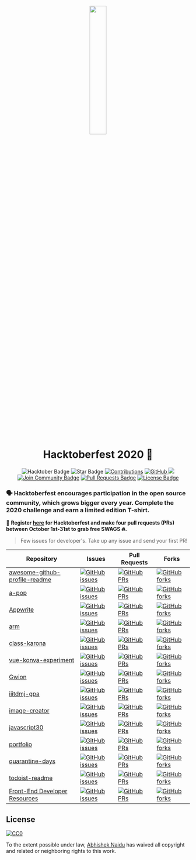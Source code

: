 <p align="center">
    <a href="https://hacktoberfest.digitalocean.com/">
        <img src="assets/hacktober-logo.svg" width="30%">
    </a>
</p>

<h1 align="center"> Hacktoberfest 2020 🎉</h1>

<div align="center">
<img src="https://img.shields.io/badge/hacktoberfest-2020-blueviolet" alt="Hacktober Badge"/>
<img src="https://img.shields.io/static/v1?label=%F0%9F%8C%9F&message=If%20Useful&style=style=flat&color=BC4E99" alt="Star Badge"/>
<a href="https://github.com/abhisheknaiidu" ><img src="https://img.shields.io/badge/Contributions-welcome-violet.svg?style=flat&logo=git" alt="Contributions" /></a>
<a href="https://github.com/abhisheknaiidu" ><img src="https://img.shields.io/github/followers/abhisheknaiidu.svg?label=Follow%20@abhisheknaiidu&style=social" alt="GitHub"/> </a>
<a href="https://twitter.com/abhisheknaiidu" ><img src="https://img.shields.io/twitter/follow/abhisheknaiidu.svg?style=social" /> </a>
<a href="https://discord.gg/XTW52Kt"><img src="https://img.shields.io/discord/733027681184251937.svg?style=flat&label=Join%20Community&color=7289DA" alt="Join Community Badge"/></a>
<a href="https://github.com/abhisheknaiidu/hacktoberfest2020/pulls"><img src="https://img.shields.io/github/issues-pr/abhisheknaiidu/hacktoberfest2020" alt="Pull Requests Badge"/></a>
<a href="https://github.com/abhisheknaiidu/hacktoberfest2020/blob/master/LICENSE"><img src="https://img.shields.io/github/license/abhisheknaiidu/hacktoberfest2020?color=2b9348" alt="License Badge"/></a>
</div>


### 🗣 Hacktoberfest encourages participation in the open source community, which grows bigger every year. Complete the 2020 challenge and earn a limited edition T-shirt.

📢 **Register [here](https://hacktoberfest.digitalocean.com) for Hacktoberfest and make four pull requests (PRs) between October 1st-31st to grab free SWAGS 🔥.**

> Few issues for developer's. Take up any issue and send your first PR! 

| Repository  | Issues  | Pull Requests  | Forks |
|---|---|---|---|
| [awesome-github-profile-readme](https://github.com/abhisheknaiidu/awesome-github-profile-readme)  | [![GitHub issues](https://img.shields.io/github/issues/abhisheknaiidu/awesome-github-profile-readme?color=pink&logo=github)](https://github.com/abhisheknaiidu/awesome-github-profile-readme/issues) | [![GitHub PRs](https://img.shields.io/github/issues-pr/abhisheknaiidu/awesome-github-profile-readme?style=social&logo=github)](https://github.com/abhisheknaiidu/awesome-github-profile-readme/pulls)  | [![GitHub forks](https://img.shields.io/github/forks/abhisheknaiidu/awesome-github-profile-readme?logo=git)](https://github.com/abhisheknaiidu/awesome-github-profile-readme/network) |
| [a-pop](https://github.com/abhisheknaiidu/a-pop/) | [![GitHub issues](https://img.shields.io/github/issues/abhisheknaiidu/a-pop?color=pink&logo=github)](https://github.com/abhisheknaiidu/a-pop/issues)  | [![GitHub PRs](https://img.shields.io/github/issues-pr/abhisheknaiidu/a-pop?style=social&logo=github)](https://github.com/abhisheknaiidu/a-pop/pulls)  | [![GitHub forks](https://img.shields.io/github/forks/abhisheknaiidu/a-pop?logo=git)](https://github.com/abhisheknaiidu/a-pop/network) |
| [Appwrite](https://github.com/appwrite/appwrite) | [![GitHub issues](https://img.shields.io/github/issues/appwrite/appwrite?color=pink&logo=github)](https://github.com/fennecdjay/Gwion/issues)  | [![GitHub PRs](https://img.shields.io/github/issues-pr/appwrite/appwrite?style=social&logo=github)](https://github.com/fennecdjay/Gwion/pulls) | [![GitHub forks](https://img.shields.io/github/forks/appwrite/appwrite?style=flat-square&logo=git)](https://github.com/appwrite/appwrite/network)  |
| [arm](https://github.com/abhisheknaiidu/arm) | [![GitHub issues](https://img.shields.io/github/issues/abhisheknaiidu/arm?color=pink&logo=github)](https://github.com/abhisheknaiidu/arm/issues)  | [![GitHub PRs](https://img.shields.io/github/issues-pr/abhisheknaiidu/arm?style=social&logo=github)](https://github.com/abhisheknaiidu/arm/pulls)  | [![GitHub forks](https://img.shields.io/github/forks/abhisheknaiidu/arm?style=flat-square&logo=git)](https://github.com/abhisheknaiidu/arm/network) |
| [class-karona](https://github.com/abhisheknaiidu/class-karona/) | [![GitHub issues](https://img.shields.io/github/issues/abhisheknaiidu/class-karona?color=pink&logo=github)](https://github.com/abhisheknaiidu/class-karona/issues)  | [![GitHub PRs](https://img.shields.io/github/issues-pr/abhisheknaiidu/class-karona?style=social&logo=github)](https://github.com/abhisheknaiidu/class-karona/pulls) | [![GitHub forks](https://img.shields.io/github/forks/abhisheknaiidu/class-karona?style=flat-square&logo=git)](https://github.com/abhisheknaiidu/class-karona/network) |
| [vue-konva-experiment](https://github.com/abhisheknaiidu/vue-konva-experiment/) | [![GitHub issues](https://img.shields.io/github/issues/abhisheknaiidu/vue-konva-experiment?color=pink&logo=github)](https://github.com/abhisheknaiidu/vue-konva-experiment/issues)  | [![GitHub PRs](https://img.shields.io/github/issues-pr/abhisheknaiidu/vue-konva-experiment?style=social&logo=github)](https://github.com/abhisheknaiidu/vue-konva-experiment/pulls) | [![GitHub forks](https://img.shields.io/github/forks/abhisheknaiidu/vue-konva-experiment?style=flat-square&logo=git)](https://github.com/abhisheknaiidu/vue-konva-experiment/network) |
| [Gwion](https://github.com/fennecdjay/Gwion) | [![GitHub issues](https://img.shields.io/github/issues/fennecdjay/Gwion?color=pink&logo=github)](https://github.com/fennecdjay/Gwion/issues)  | [![GitHub PRs](https://img.shields.io/github/issues-pr/fennecdjay/Gwion?style=social&logo=github)](https://github.com/fennecdjay/Gwion/pulls) | [![GitHub forks](https://img.shields.io/github/forks/fennecdjay/Gwion?style=flat-square&logo=git)](https://github.com/fennecdjay/Gwion/network)  |
| [iiitdmj-gpa](https://github.com/abhisheknaiidu/iiitdmj-gpa/) | [![GitHub issues](https://img.shields.io/github/issues/abhisheknaiidu/iiitdmj-gpa?color=pink&logo=github)](https://github.com/abhisheknaiidu/iiitdmj-gpa/issues)  | [![GitHub PRs](https://img.shields.io/github/issues-pr/abhisheknaiidu/iiitdmj-gpa?style=social&logo=github)](https://github.com/abhisheknaiidu/iiitdmj-gpa/pulls)  | [![GitHub forks](https://img.shields.io/github/forks/abhisheknaiidu/iiitdmj-gpa?logo=git)](https://github.com/abhisheknaiidu/iiitdmj-gpa/network) |
| [image-creator](https://github.com/abhisheknaiidu/image-creator) | [![GitHub issues](https://img.shields.io/github/issues/abhisheknaiidu/image-creator?color=pink&logo=github)](https://github.com/abhisheknaiidu/image-creator/issues)  | [![GitHub PRs](https://img.shields.io/github/issues-pr/abhisheknaiidu/image-creator?style=social&logo=github)](https://github.com/abhisheknaiidu/image-creator/pulls)  | [![GitHub forks](https://img.shields.io/github/forks/abhisheknaiidu/image-creator?style=flat-square&logo=git)](https://github.com/abhisheknaiidu/image-creator/network) |
| [javascript30](https://github.com/abhisheknaiidu/javascript30) | [![GitHub issues](https://img.shields.io/github/issues/abhisheknaiidu/javascript30?color=pink&logo=github)](https://github.com/abhisheknaiidu/javascript30/issues)  | [![GitHub PRs](https://img.shields.io/github/issues-pr/abhisheknaiidu/javascript30?style=social&logo=github)](https://github.com/abhisheknaiidu/javascript30/pulls) | [![GitHub forks](https://img.shields.io/github/forks/abhisheknaiidu/javascript30?style=flat-square&logo=git)](https://github.com/abhisheknaiidu/javascript30/network)  |
| [portfolio](https://github.com/abhisheknaiidu/abhisheknaiidu.github.io/) | [![GitHub issues](https://img.shields.io/github/issues/abhisheknaiidu/abhisheknaiidu.github.io?color=pink&logo=github)](https://github.com/abhisheknaiidu/abhisheknaiidu.github.io/issues)  | [![GitHub PRs](https://img.shields.io/github/issues-pr/abhisheknaiidu/abhisheknaiidu.github.io?style=social&logo=github)](https://github.com/abhisheknaiidu/abhisheknaiidu.github.io/pulls)  | [![GitHub forks](https://img.shields.io/github/forks/abhisheknaiidu/abhisheknaiidu.github.io?logo=git)](https://github.com/abhisheknaiidu/abhisheknaiidu.github.io/network) |
| [quarantine-days](https://github.com/abhisheknaiidu/quarantine-days) | [![GitHub issues](https://img.shields.io/github/issues/abhisheknaiidu/quarantine-days?color=pink&logo=github)](https://github.com/abhisheknaiidu/quarantine-days/issues)  | [![GitHub PRs](https://img.shields.io/github/issues-pr/abhisheknaiidu/quarantine-days?style=social&logo=github)](https://github.com/abhisheknaiidu/quarantine-days/pulls)  | [![GitHub forks](https://img.shields.io/github/forks/abhisheknaiidu/quarantine-days?logo=git)](https://github.com/abhisheknaiidu/quarantine-days/network) |
| [todoist-readme](https://github.com/abhisheknaiidu/todoist-readme) | [![GitHub issues](https://img.shields.io/github/issues/abhisheknaiidu/todoist-readme?color=pink&logo=github)](https://github.com/abhisheknaiidu/todoist-readme/issues)  | [![GitHub PRs](https://img.shields.io/github/issues-pr/abhisheknaiidu/todoist-readme?style=social&logo=github)](https://github.com/abhisheknaiidu/todoist-readme/pulls)  | [![GitHub forks](https://img.shields.io/github/forks/abhisheknaiidu/todoist-readme?logo=git)](https://github.com/abhisheknaiidu/todoist-readme/network) |
| [Front-End Developer Resources](https://github.com/RitikPatni/Front-End-Web-Development-Resources) | [![GitHub issues](https://img.shields.io/github/issues/RitikPatni/Front-End-Web-Development-Resources?color=pink&logo=github)](https://github.com//RitikPatni/Front-End-Web-Development-Resources/issues)  | [![GitHub PRs](https://img.shields.io/github/issues-pr/RitikPatni/Front-End-Web-Development-Resources?style=social&logo=github)](https://github.com/RitikPatni/Front-End-Web-Development-Resources/pulls)  | [![GitHub forks](https://img.shields.io/github/forks/RitikPatni/Front-End-Web-Development-Resources?logo=git)](https://github.com/RitikPatni/Front-End-Web-Development-Resources/network) |

## License 

[![CC0](https://licensebuttons.net/p/zero/1.0/88x31.png)](https://creativecommons.org/publicdomain/zero/1.0/)

To the extent possible under law, [Abhishek Naidu](https://blog.abhisheknaidu.tech/) has waived all copyright and related or neighboring rights to this work.


